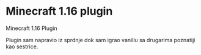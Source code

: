 # Minecraft 1.16 plugin
 Minecraft 1.16 Plugin

Plugin sam napravio iz sprdnje dok sam igrao vanillu sa drugarima poznatiji kao sestrice.
